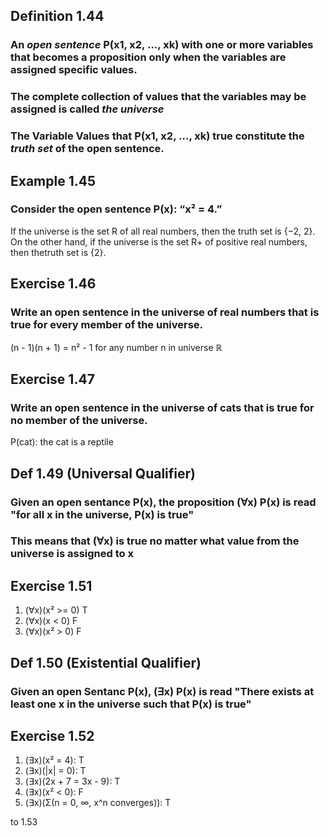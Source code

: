 
## Definition 1.44
### An _open sentence_ P(x1, x2, ..., xk) with one or more variables that becomes a proposition only when the variables are assigned specific values.
### The complete collection of values that the variables may be assigned is called _the universe_
### The Variable Values that P(x1, x2, ..., xk) true constitute the _truth set_ of the open sentence.

## Example 1.45
### Consider the open sentence P(x): “x² = 4.”
If the universe is the set R of all real numbers, then the truth set is {−2, 2}.
On the other hand, if the universe is the set R+ of positive real numbers, then thetruth set is {2}.

## Exercise 1.46
### Write an open sentence in the universe of real numbers that is true for every member of the universe.
(n - 1)(n + 1) = n² - 1 for any number n in universe ℝ

## Exercise 1.47
### Write an open sentence in the universe of cats that is true for no member of the universe.
P(cat): the cat is a reptile

## Def 1.49 (Universal Qualifier)
### Given an open sentance P(x), the proposition (∀x) P(x) is read "for all x in the universe, P(x) is true"
### This means that (∀x) is true no matter what value from the universe is assigned to x

## Exercise 1.51
1. (∀x)(x² >= 0) T
2. (∀x)(x < 0) F
3. (∀x)(x² > 0) F

## Def 1.50 (Existential Qualifier)
### Given an open Sentanc P(x), (∃x) P(x) is read "There exists at least  one x in the universe such that P(x) is true"

## Exercise 1.52
1. (∃x)(x² = 4): T
2. (∃x)(|x| = 0): T
3. (∃x)(2x + 7 = 3x - 9): T
4. (∃x)(x² < 0): F
5. (∃x)(Σ(n = 0, ∞, x^n converges)): T

to 1.53
